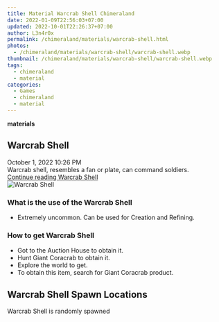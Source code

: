 ```yaml
---
title: Material Warcrab Shell Chimeraland
date: 2022-01-09T22:56:03+07:00
updated: 2022-10-01T22:26:37+07:00
author: L3n4r0x
permalink: /chimeraland/materials/warcrab-shell.html
photos:
  - /chimeraland/materials/warcrab-shell/warcrab-shell.webp
thumbnail: /chimeraland/materials/warcrab-shell/warcrab-shell.webp
tags:
  - chimeraland
  - material
categories:
  - Games
  - chimeraland
  - material
---
```


<link
  rel="stylesheet"
  href="https://rawcdn.githack.com/dimaslanjaka/Web-Manajemen/870a349/css/bootstrap-5-3-0-alpha3-wrapper.css"
/>
<section id="bootstrap-wrapper">
  <div data-bs-theme="dark">
    <div
      class="row g-0 border rounded overflow-hidden flex-md-row mb-4 shadow-sm position-relative bg-dark text-light"
    >
      <div class="col p-4 d-flex flex-column position-static">
        <strong class="d-inline-block mb-2 text-success">materials</strong>
        <h2 class="mb-0">Warcrab Shell</h2>
        <div class="mb-1 text-muted">October 1, 2022 10:26 PM</div>
        <div class="mb-2 border p-1">
          Warcrab shell, resembles a fan or plate, can command soldiers.
        </div>
        <a
          href="/chimeraland/materials/warcrab-shell.html"
          class="stretched-link d-none text-primary"
          >Continue reading Warcrab Shell</a
        >
      </div>
      <div class="col-auto d-none d-md-block d-lg-block">
        <img
          src="https://www.webmanajemen.com/chimeraland/materials/warcrab-shell/warcrab-shell.webp"
          alt="Warcrab Shell"
        />
      </div>
    </div>
    <div class="row">
      <div class="col-lg-6 col-12 mb-2">
        <div class="card">
          <div class="card-body">
            <h3 class="card-title">What is the use of the Warcrab Shell</h3>
            <div class="card-text">
              <ul>
                <li>
                  Extremely uncommon. Can be used for Creation and Refining.
                </li>
              </ul>
            </div>
          </div>
        </div>
      </div>
      <div class="col-lg-6 col-12 mb-2">
        <div class="card">
          <div class="card-body">
            <h3 class="card-title">How to get Warcrab Shell</h3>
            <div class="card-text">
              <ul>
                <li>Got to the Auction House to obtain it.</li>
                <li>Hunt Giant Coracrab to obtain it.</li>
                <li>Explore the world to get.</li>
                <li>To obtain this item, search for Giant Coracrab product.</li>
              </ul>
            </div>
          </div>
        </div>
      </div>
      <div class="col-12 mb-2">
        <h2>Warcrab Shell Spawn Locations</h2>
        <p>Warcrab Shell is randomly spawned</p>
      </div>
    </div>
  </div>
</section>